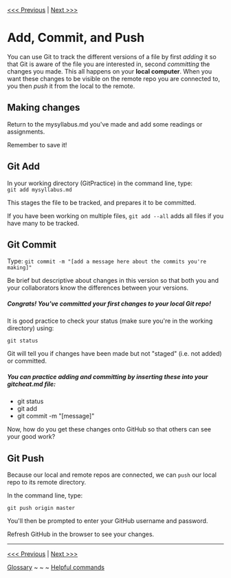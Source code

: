 [<<< Previous](github.md) | [Next >>>](gitrefresh.md)

# Add, Commit, and Push

You can use Git to track the different versions of a file by first _adding_ it so that Git is aware of the file you are interested in, second _committing_ the changes you made. This all happens on your **local computer**. When you want these changes to be visible on the remote repo you are connected to, you then _push_ it from the local to the remote.

## Making changes

Return to the mysyllabus.md you've made and add some readings or assignments.

Remember to save it!

## Git Add

In your working directory (GitPractice) in the command line, type:  
`git add mysyllabus.md`

This stages the file to be tracked, and prepares it to be committed.  

If you have been working on multiple files, `git add --all` adds all files if you have many to be tracked.

## Git Commit
Type: `git commit -m "[add a message here about the commits you're making]"`

Be brief but descriptive about changes in this version so that both you and your collaborators know the differences between your versions. 

##### Congrats! You've committed your first changes to your _local_ Git repo! 

It is good practice to check your status (make sure you're in the working directory) using:

`git status`

Git will tell you if changes have been made but not "staged" (i.e. not added) or committed. 

##### You can practice adding and committing by inserting these into your gitcheat.md file:

 - git status
 - git add
 - git commit -m "[message]"
 
Now, how do you get these changes onto GitHub so that others can see your good work?

## Git Push

Because our local and remote repos are connected, we can `push` our local repo to its remote directory. 

In the command line, type:

`git push origin master`

You'll then be prompted to enter your GitHub username and password.

Refresh GitHub in the browser to see your changes. 

---

[<<< Previous](github.md) | [Next >>>](gitrefresh.md)

[Glossary](glossary.md) ~ ~ ~ [Helpful commands](helpfulcommands.md)
